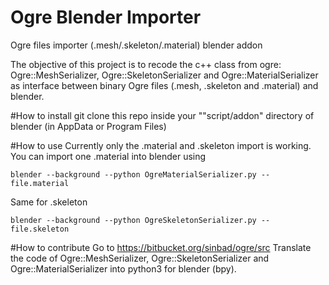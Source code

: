 # Ogre Blender Importer
Ogre files importer (.mesh/.skeleton/.material) blender addon

The objective of this project is to recode the c++ class from ogre:
Ogre::MeshSerializer, Ogre::SkeletonSerializer and Ogre::MaterialSerializer
as interface between binary Ogre files (.mesh, .skeleton and .material) and
blender.

#How to install
git clone this repo inside your ""script/addon" directory of blender (in AppData or Program Files)

#How to use
Currently only the .material and .skeleton import is working.
You can import one .material into blender using
```
blender --background --python OgreMaterialSerializer.py -- file.material
```

Same for .skeleton
```
blender --background --python OgreSkeletonSerializer.py -- file.skeleton
```


#How to contribute
Go to https://bitbucket.org/sinbad/ogre/src
Translate the code of Ogre::MeshSerializer, Ogre::SkeletonSerializer and
Ogre::MaterialSerializer into python3 for blender (bpy).
